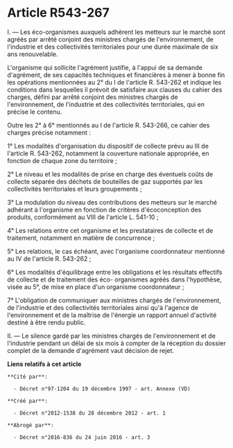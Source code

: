 # Article R543-267

I. ― Les éco-organismes auxquels adhèrent les metteurs sur le marché sont agréés par arrêté conjoint des ministres chargés de
l'environnement, de l'industrie et des collectivités territoriales pour une durée maximale de six ans renouvelable.

L'organisme qui sollicite l'agrément justifie, à l'appui de sa demande d'agrément, de ses capacités techniques et financières
à mener à bonne fin les opérations mentionnées au 2° du I de l'article R. 543-262 et indique les conditions dans lesquelles
il prévoit de satisfaire aux clauses du cahier des charges, défini par arrêté conjoint des ministres chargés de
l'environnement, de l'industrie et des collectivités territoriales, qui en précise le contenu.

Outre les 2° à 6° mentionnés au I de l'article R. 543-266, ce cahier des charges précise notamment :

1° Les modalités d'organisation du dispositif de collecte prévu au III de l'article R. 543-262, notamment la couverture
nationale appropriée, en fonction de chaque zone du territoire ;

2° Le niveau et les modalités de prise en charge des éventuels coûts de collecte séparée des déchets de bouteilles de gaz
supportés par les collectivités territoriales et leurs groupements ;

3° La modulation du niveau des contributions des metteurs sur le marché adhérant à l'organisme en fonction de critères
d'écoconception des produits, conformément au VIII de l'article L. 541-10 ;

4° Les relations entre cet organisme et les prestataires de collecte et de traitement, notamment en matière de concurrence ;

5° Les relations, le cas échéant, avec l'organisme coordonnateur mentionné au IV de l'article R. 543-262 ;

6° Les modalités d'équilibrage entre les obligations et les résultats effectifs de collecte et de traitement des éco-
organismes agréés dans l'hypothèse, visée au 5°, de mise en place d'un organisme coordonnateur ;

7° L'obligation de communiquer aux ministres chargés de l'environnement, de l'industrie et des collectivités territoriales
ainsi qu'à l'agence de l'environnement et de la maîtrise de l'énergie un rapport annuel d'activité destiné à être rendu
public.

II. ― Le silence gardé par les ministres chargés de l'environnement et de l'industrie pendant un délai de six mois à compter
de la réception du dossier complet de la demande d'agrément vaut décision de rejet.

**Liens relatifs à cet article**

	**Cité par**:

	  - Décret n°97-1204 du 19 décembre 1997 - art. Annexe (VD)

	**Créé par**:

	  - Décret n°2012-1538 du 28 décembre 2012 - art. 1

	**Abrogé par**:

	  - Décret n°2016-836 du 24 juin 2016 - art. 3
